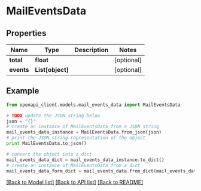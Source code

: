 # MailEventsData


## Properties
Name | Type | Description | Notes
------------ | ------------- | ------------- | -------------
**total** | **float** |  | [optional] 
**events** | **List[object]** |  | [optional] 

## Example

```python
from openapi_client.models.mail_events_data import MailEventsData

# TODO update the JSON string below
json = "{}"
# create an instance of MailEventsData from a JSON string
mail_events_data_instance = MailEventsData.from_json(json)
# print the JSON string representation of the object
print MailEventsData.to_json()

# convert the object into a dict
mail_events_data_dict = mail_events_data_instance.to_dict()
# create an instance of MailEventsData from a dict
mail_events_data_form_dict = mail_events_data.from_dict(mail_events_data_dict)
```
[[Back to Model list]](../README.md#documentation-for-models) [[Back to API list]](../README.md#documentation-for-api-endpoints) [[Back to README]](../README.md)



